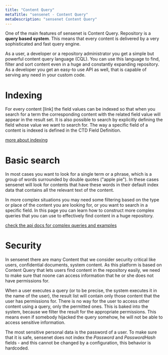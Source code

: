 ```yaml
---
title: "Content Query"
metaTitle: "sensenet - Content Query"
metaDescription: "sensenet Content Query"
---
```


One of the main features of sensenet is Content Query. Repository is a **query based system**. This means that every content is delivered by a very sophisticated and fast query engine.

As a user, a developer or a repository administrator you get a simple but powerful content query language (CQL). You can use this language to find, filter and sort content even in a huge and constantly expanding repository. As a developer you get an easy-to use API as well, that is capable of serving any need in your custom code.

# Indexing

For every content [link] the field values can be indexed so that when you search for a term the corresponding content with the related field value will appear in the result set. It is also possible to search by explicitly defining the field whose value we want to search for. The way a specific field of a content is indexed is defined in the CTD Field Definition.

[more about indexing](/concepts/basics/04-search#metadataindexing,searchingbyfields)

# Basic search

In most cases you want to look for a single term or a phrase, which is a group of words surrounded by double quotes ("apple pie"). In these cases sensenet will look for contents that have these words in their default index data that contains all the relevant text of the content.

In more complex situations you may need some filtering based on the type or place of the content you are looking for, or you want to search in a specific field. In this page you can learn how to construct more complex queries that you can use to effectively find content in a huge repository.

[check the api docs for complex queries and examples](/api-docs/querying)

# Security

In sensenet there are many Content that we consider security critical like users, confidential documents, system content. As this platform is based on Content Query that lets users find content in the repository easily, we need to make sure that noone can access information that he or she does not have permissions for.

When a user executes a query (or to be precise, the system executes it in the name of the user), the result list will contain only those content that the user has permissions for. There is no way for the user to access other content using a query, only the permitted ones. This is baked into the system, because we filter the result for the appropriate permissions. This means even if somebody hijacked the query somehow, he will not be able to access sensitive information.

The most sensitive personal data is the password of a user. To make sure that it is safe, sensenet does not index the *Password* and *PasswordHash* fields - and this cannot be changed by a configuration, this behavior is hardcoded.
